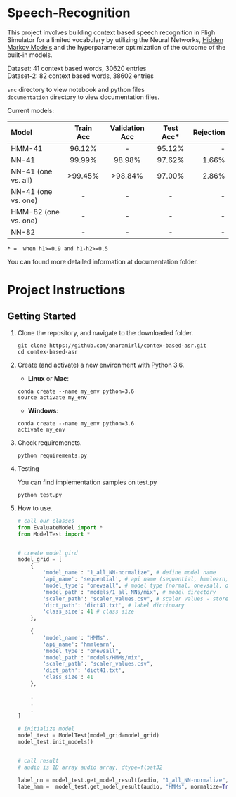 # Speech-Recognition

This project involves building context based speech recognition in Fligh Simulator for a limited vocabulary by utilizing the Neural Networks, [Hidden Markov Models](https://mi.eng.cam.ac.uk/~mjfg/mjfg_NOW.pdf) and the hyperparameter optimization of the outcome of the built-in models.


Dataset: 41 context based words, 30620 entries<br/>
Dataset-2: 82 context based words, 38602 entries<br/>

`src` directory to view notebook and python files<br/>
`documentation` directory to view documentation files.<br/>

Current models:

| Model | Train Acc | Validation Acc | Test Acc* | Rejection
| :--- | :---: | :---: | :---: | ---: |     
| HMM-41   | 96.12% | - | 95.12% | - |
| NN-41 | 99.99% | 98.98% | 97.62% | 1.66% |
| NN-41 (one vs. all) | >99.45% | >98.84% | 97.00% | 2.86% |
| NN-41 (one vs. one) | - | - | - | - |
| HMM-82 (one vs. one) | - | - | - | - |
| NN-82 | - | - | - | - |

`* =  when h1>=0.9 and h1-h2>=0.5`

You can found more detailed information at documentation folder.

# Project Instructions

## Getting Started

1. Clone the repository, and navigate to the downloaded folder.

    ```
    git clone https://github.com/anaramirli/contex-based-asr.git
    cd contex-based-asr
    ```
    
2. Create (and activate) a new environment with Python 3.6.

    * **Linux** or **Mac**:
    ```
    conda create --name my_env python=3.6
    source activate my_env
    ```
    
    * **Windows**:
    
    ```
    conda create --name my_env python=3.6
    activate my_env
    ```

3. Check requiremenets.
    ```
    python requirements.py
    ```
4. Testing

    You can find implementation samples on test.py
    ```
    python test.py
    ```
5. How to use.
    
    ```python
    # call our classes
    from EvaluateModel import *
    from ModelTest import *
    
    
    # create model gird
    model_grid = [
        {      
            'model_name': "1_all_NN-normalize", # define model name
            'api_name': 'sequential', # api name (sequential, hmmlearn, ..)
            'model_type': "onevsall", # model type (normal, onevsall, onevsone)
            'model_path': "models/1_all_NNs/mix", # model directory
            'scaler_path': "scaler_values.csv", # scaler values - stores mean and var
            'dict_path': 'dict41.txt', # label dictionary
            'class_size': 41 # class size
        },
        
        {      
            'model_name': "HMMs", 
            'api_name': 'hmmlearn',
            'model_type': "onevsall", 
            'model_path': "models/HMMs/mix",
            'scaler_path': "scaler_values.csv",
            'dict_path': 'dict41.txt',
            'class_size': 41
        },
        
        .
        .
        .
    ]
    
    # initialize model
    model_test = ModelTest(model_grid=model_grid)
    model_test.init_models()
    
    
    # call result
    # audio is 1D array audio array, dtype=float32
    
    label_nn = model_test.get_model_result(audio, "1_all_NN-normalize", normalize=True)
    labe_hmm =  model_test.get_model_result(audio, "HMMs", normalize=True)
    
    ```
